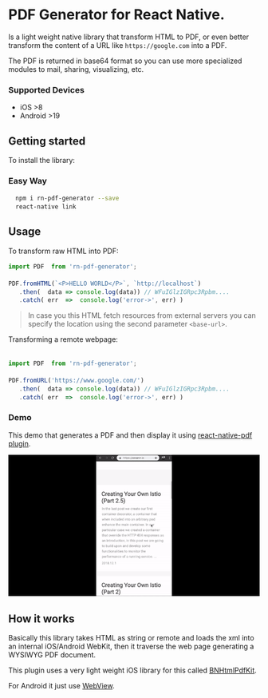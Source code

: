 
# PDF Generator for React Native.

Is a light weight native library that transform HTML to PDF, or even better transform the content of a URL like ```https://google.com``` into a PDF.

The PDF is returned in base64 format so you can use more specialized modules to mail, sharing, visualizing, etc.

### Supported Devices

* iOS >8
* Android >19

## Getting started

To install the library:

### Easy Way

```sh
  npm i rn-pdf-generator --save
  react-native link
```

## Usage

To transform raw HTML into PDF:

```javascript
import PDF  from 'rn-pdf-generator';

PDF.fromHTML(`<P>HELLO WORLD</P>`, `http://localhost`)
   .then(  data => console.log(data)) // WFuIGlzIGRpc3Rpbm....
   .catch( err  =>  console.log('error->', err) )
```

> In case you this HTML fetch resources from external servers you can specify the location using the second parameter ``<base-url>``.

Transforming a remote webpage:

```javascript

import PDF  from 'rn-pdf-generator';

PDF.fromURL('https://www.google.com/')
   .then(  data => console.log(data)) // WFuIGlzIGRpc3Rpbm....
   .catch( err  =>  console.log('error->', err) )

```

### Demo 

This demo that generates a PDF and then display it using [react-native-pdf plugin](https://www.npmjs.com/package/react-native-pdf). 

![Demo](https://github.com/cesarvr/react-native-pdf-generator-demo/blob/master/demo-img/pdf_document.gif?raw=true)


## How it works

Basically this library takes HTML as string or remote and loads the xml into an internal iOS/Android WebKit, then it traverse the web page generating a WYSIWYG PDF document.

This plugin uses a very light weight iOS library for this called [ BNHtmlPdfKit](https://github.com/brentnycum/BNHtmlPdfKit).

For Android it just use [WebView](https://developer.android.com/reference/android/webkit/WebView).
